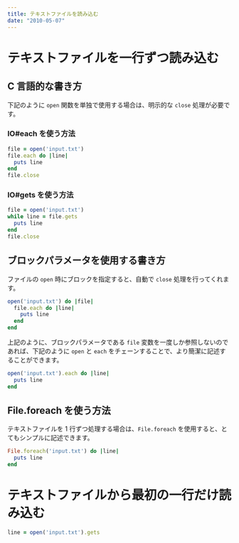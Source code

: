 ```yaml
---
title: テキストファイルを読み込む
date: "2010-05-07"
---
```


テキストファイルを一行ずつ読み込む
====

C 言語的な書き方
----

下記のように `open` 関数を単独で使用する場合は、明示的な `close` 処理が必要です。

### IO#each を使う方法

```ruby
file = open('input.txt')
file.each do |line|
  puts line
end
file.close
```

### IO#gets を使う方法

```ruby
file = open('input.txt')
while line = file.gets
  puts line
end
file.close
```


ブロックパラメータを使用する書き方
----

ファイルの `open` 時にブロックを指定すると、自動で `close` 処理を行ってくれます。

```ruby
open('input.txt') do |file|
  file.each do |line|
    puts line
  end
end
```

上記のように、ブロックパラメータである `file` 変数を一度しか参照しないのであれば、下記のように `open` と `each` をチェーンすることで、より簡潔に記述することができます。

```ruby
open('input.txt').each do |line|
  puts line
end
```

File.foreach を使う方法
----

テキストファイルを 1 行ずつ処理する場合は、`File.foreach` を使用すると、とてもシンプルに記述できます。

```ruby
File.foreach('input.txt') do |line|
  puts line
end
```


テキストファイルから最初の一行だけ読み込む
====

```ruby
line = open('input.txt').gets
```

